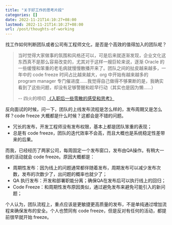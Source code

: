 ```yaml
---
title: "关于好工作的思考片段"
categories: []
date: 2022-11-21T14:10:27+08:00
lastmod: 2022-11-21T14:10:27+08:00
url: /post/thoughts-of-working
---
```


找工作如何判断团队或者公司有工程师文化，是否是个高效的值得加入的团队呢？

<!--more-->

> 当时觉得大家做事的氛围和风格还可以，可是后来就逐渐发现，企业文化这东西真不是那么容易改变的，尤其对于这样一艘巨轮来说，逐渐 Oracle 的一些缓慢和笨重的老毛病就慢慢散播开来了。团队之间的扯皮越来越多，一年中的 code freeze 时间占比越来越大，org 中开始有越来越多的 program manager 专门催进度……我觉得自己做得不够果断的是，我确实看到了这些问题，却没有足够警醒和趁早行动（其实也是因为懒……）
>
> -- 四火的唠叨 [《入职后一些零散的感受和思考》](https://www.raychase.net/7174)

反向面试的时候，问一下，团队的上线发布流程是怎么样的，发布周期又是怎么样？code freeze 大概都是什么时候？这都会是不错的问题。

* 冗长的发布，开发工程师没有发布权限，基本上都是团队笨重的表现；
* 总是有 code freeze，团队的迭代效率不会高，而且大概也是系统稳定性差带来的后果。

而我，已经经历了两家公司，每周固定一个发布窗口，发布由QA操作。有稍大一些的活动就会 code freeze。原因大概都是：

* 周期性发布：因为线上的问题通常都伴随着发布，周期发布可以减少发布次数，发布的次数少了，出问题的概率也就少了；
* QA 执行发布：开发和部署职能分离；确保QA在发布后可以执行线上的回归；
* Code Freeze：和周期性发布原因类似，通过避免发布来避免可能引入的新问题；

个人认为，团队流程上，重点应该是更敏捷更高质量的发布，不是单纯通过增加流程来确保发布的安全。个人也赞同有 code freeze，但是反对有任何的活动，都提前很早就开始 freeze。
